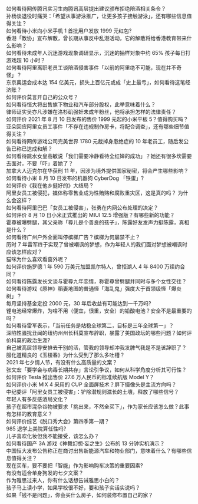如何看待网传腾讯实习生向腾讯高层提出建议颁布拒绝陪酒相关条令？  
孙杨谈退役时痛哭：「希望从事游泳推广，让更多孩子接触游泳」，还有哪些信息值得关注？  
如何看待小米向小米手机 1 首批用户发放 1999 元红包?  
香港「教协」宣布解散，曾长期从事反中乱港活动，它的解散将给香港教育带来什么影响？  
如何看待未成年人沉迷游戏现象调研显示，沉迷的抽样对象中约 65% 孩子每日打游戏超 10 小时？  
如何看待阿里离职老员工谈陪酒侵害事件「以前的阿里绝不可能，现在并不奇怪」？  
东京奥运会成本达 154 亿美元，损失上百亿元或成「史上最亏」，如何看待这笔经济账？  
如何评价莫言开自己的公众号？  
如何看待恒大将出售旗下物业和汽车部分股权，此举意味着什么？  
律师证实吴亦凡涉嫌在洛杉矶强奸未成年粉丝，他将承担怎样的法律责任？  
如何评价 2021 年 8 月 10 日发布的售价 1999 元起的小米平板 5？值得购买吗？  
亚朵回应阿里女员工事件「不存在违规制作房卡，将配合调查」，还有哪些细节值得关注？  
如何看待网传游戏公司完美世界 1780 元裁掉身患绝症的 10 年老员工，随后发公告已称已达成和解？  
如何看待跳水女皇高敏说「我们需要冷静看待全红婵的成功」？她还有很多坎需要去面对，不要「吓」着她了？  
加拿大人迈克尔在华获刑 11 年，因涉为境外提供国家秘密，将会产生哪些影响？  
如何看待小米 8 月 10 日发布的机器狗 CyberDog 「铁蛋」?  
如何评价《我在他乡挺好的》大结局？  
阿里女员工被侵犯，媒体称零售业成为性贿赂和腐败重灾区，这是真的吗？ 为什么会这样？  
如何看待阿里巴巴「女员工被侵害」，张勇在内网公布处理的决定？  
如何评价 8 月 10 日小米正式推出的 MIUI 12.5 增强版？有哪些新的功能？  
霍尊被曝劈腿，其父亲称「尊儿是个善良的孩子」，陈露好友发声力挺陈露，真相是什么？  
如何看待广州户外全面叫停槟榔广告？槟榔为何屡禁不止？  
历时 7 年雷军终于实现了曾被嘲讽的梦想，作为年轻人的我们面对梦想被嘲讽时应该怎样应对？  
猫咪为什么喜欢看窗外呢？  
如何评价施罗德 1 年 590 万美元加盟凯尔特人，曾拒湖人 4 年 8400 万续约合同？  
如何看待陈露发长文谈与霍尊九年恋情，称霍尊曾劈腿并同时与多个女性交往？  
如何看待游戏《原神》稻妻地图的普通怪「海乱鬼」强度大于首领级怪「爆炎树」？  
每月坚持基金定投 2000 元，30 年后收益有可能达到一千万吗?  
锂电池经常爆炸，为啥不用（便宜，很重，安全）的铅酸电池？安全不是最重要的吗？  
如何看待雷军表示，「当前任务是站稳全球第二，目标是三年全球第一」？  
深陷性骚扰丑闻的纽约州州长科莫宣布辞职，暴露了美国政坛的哪些问题？如何评价科莫的政治生涯?  
自己被高层领导安排去干别的活，管我的领导却冲我发脾气我是不是该辞职了？  
服化道精良的《玉楼春》为什么受到了那么多吐槽？  
2021 年七夕情人节，有没有什么高质量的文案？  
张文宏「要学会与病毒长期共存」言论引争议，如何从科学角度分析其可行性？  
如何评价 Tesla 推出售价 27.6 万人民币的标准续航版 Model Y？  
如何评价小米 MIX 4 采用的 CUP 全面屏技术？屏下摄像头是主流方向吗？  
中纪委评「阿里女员工被侵害」：铲除潜规则滋长的土壤，释放了哪些信号？  
年轻人有多反感酒局文化？  
孩子在超市混杂谷物被要求「挑出来，不然全买下」，作为家长应该怎么做？此事有怎样的教育意义？  
如何评价综艺《脱口秀大会》第四季第一期？  
985 退学上美院算任性吗?  
儿子喜欢化妆但我不能接受，该怎么办？  
如何看待国产 3A 游戏《神舞幻想·妄之生》公布的 13 分钟实机演示？  
中国恒大发布公告称正在商讨出售新能源汽车和物业部门，意味着什么？有哪些信息值得关注？  
现在买车，要不要把「智能」作为影响购车决策的重要因素?  
有没有适合单身狗发的七夕文案？  
作为雅思过来人，你有什么话想告诫雅思小白的？  
孩子马上读小学，如果学校很不好，要和孩子实话实说吗？  
如果「钱不是问题」，你会买什么房子，如何装修布置自己的家？  
